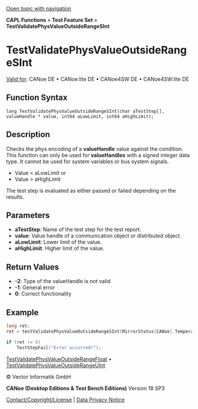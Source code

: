 [Open topic with navigation](../../../../../CANoeDEFamily.htm#Topics/CAPLFunctions/Test/Functions/CAPLfunctionTestValidatePhysValueOutsideRangeSInt.md)

**CAPL Functions** » **Test Feature Set** » **TestValidatePhysValueOutsideRangeSInt**

# TestValidatePhysValueOutsideRangeSInt

[Valid for](../../../Shared/FeatureAvailability.md): CANoe DE • CANoe:lite DE • CANoe4SW DE • CANoe4SW:lite DE

## Function Syntax

```
long TestValidatePhysValueOutsideRangeSInt(char aTestStep[], valueHandle * value, int64 aLowLimit, int64 aHighLimit);
```

## Description

Checks the phys encoding of a **valueHandle** value against the condition. This function can only be used for **valueHandles** with a signed integer data type. It cannot be used for system variables or bus system signals.

- Value < aLowLimit or
- Value > aHighLimit

The test step is evaluated as either passed or failed depending on the results.

## Parameters

- **aTestStep**: Name of the test step for the test report.
- **value**: Value handle of a communication object or distributed object.
- **aLowLimit**: Lower limit of the value.
- **aHighLimit**: Higher limit of the value.

## Return Values

- **-2**: Type of the valueHandle is not valid
- **-1**: General error
- **0**: Correct functionality

## Example

```c
long ret;
ret = testValidatePhysValueOutsideRangeSInt(MirrorStatus[CANoe].Temperature, 20, 30);

if (ret != 0)
    TestStepFail("Error occurred!");
```

[TestValidatePhysValueOutsideRangeFloat](CAPLfunctionTestValidatePhysValueOutsideRangeFloat.md) • [TestValidatePhysValueOutsideRangeUInt](CAPLfunctionTestValidatePhysValueOutsideRangeUInt.md)

© Vector Informatik GmbH

**CANoe (Desktop Editions & Test Bench Editions)** Version 18 SP3

[Contact/Copyright/License](../../../Shared/ContactCopyrightLicense.md) | [Data Privacy Notice](https://www.vector.com/int/en/company/get-info/privacy-policy/)

